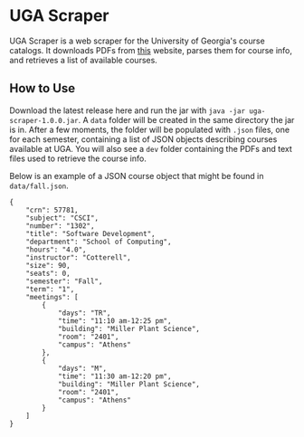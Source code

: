 # UGA Scraper

UGA Scraper is a web scraper for the University of Georgia's course catalogs. It downloads PDFs from [this](https://reg.uga.edu/enrollment-and-registration/schedule-of-classes/) website, parses them for course info, and retrieves a list of available courses.

## How to Use

Download the latest release here and run the jar with ```java -jar uga-scraper-1.0.0.jar```. A ```data``` folder will be created in the same directory the jar is in. After a few moments, the folder will be populated with ```.json``` files, one for each semester, containing a list of JSON objects describing courses available at UGA. You will also see a ```dev``` folder containing the PDFs and text files used to retrieve the course info.

Below is an example of a JSON course object that might be found in ```data/fall.json```.

```
{
    "crn": 57781,
    "subject": "CSCI",
    "number": "1302",
    "title": "Software Development",
    "department": "School of Computing",
    "hours": "4.0",
    "instructor": "Cotterell",
    "size": 90,
    "seats": 0,
    "semester": "Fall",
    "term": "1",
    "meetings": [
        {
            "days": "TR",
            "time": "11:10 am-12:25 pm",
            "building": "Miller Plant Science",
            "room": "2401",
            "campus": "Athens"
        },
        {
            "days": "M",
            "time": "11:30 am-12:20 pm",
            "building": "Miller Plant Science",
            "room": "2401",
            "campus": "Athens"
        }
    ]
}
```
